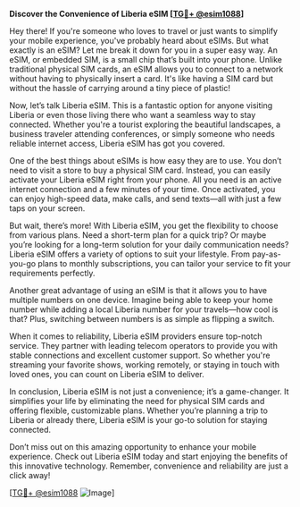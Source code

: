 **Discover the Convenience of Liberia eSIM [[TG💪+ @esim1088](https://t.me/s/esim1088)]**

Hey there! If you're someone who loves to travel or just wants to simplify your mobile experience, you've probably heard about eSIMs. But what exactly is an eSIM? Let me break it down for you in a super easy way. An eSIM, or embedded SIM, is a small chip that’s built into your phone. Unlike traditional physical SIM cards, an eSIM allows you to connect to a network without having to physically insert a card. It's like having a SIM card but without the hassle of carrying around a tiny piece of plastic!

Now, let’s talk Liberia eSIM. This is a fantastic option for anyone visiting Liberia or even those living there who want a seamless way to stay connected. Whether you're a tourist exploring the beautiful landscapes, a business traveler attending conferences, or simply someone who needs reliable internet access, Liberia eSIM has got you covered.

One of the best things about eSIMs is how easy they are to use. You don’t need to visit a store to buy a physical SIM card. Instead, you can easily activate your Liberia eSIM right from your phone. All you need is an active internet connection and a few minutes of your time. Once activated, you can enjoy high-speed data, make calls, and send texts—all with just a few taps on your screen.

But wait, there’s more! With Liberia eSIM, you get the flexibility to choose from various plans. Need a short-term plan for a quick trip? Or maybe you’re looking for a long-term solution for your daily communication needs? Liberia eSIM offers a variety of options to suit your lifestyle. From pay-as-you-go plans to monthly subscriptions, you can tailor your service to fit your requirements perfectly.

Another great advantage of using an eSIM is that it allows you to have multiple numbers on one device. Imagine being able to keep your home number while adding a local Liberia number for your travels—how cool is that? Plus, switching between numbers is as simple as flipping a switch.

When it comes to reliability, Liberia eSIM providers ensure top-notch service. They partner with leading telecom operators to provide you with stable connections and excellent customer support. So whether you're streaming your favorite shows, working remotely, or staying in touch with loved ones, you can count on Liberia eSIM to deliver.

In conclusion, Liberia eSIM is not just a convenience; it’s a game-changer. It simplifies your life by eliminating the need for physical SIM cards and offering flexible, customizable plans. Whether you’re planning a trip to Liberia or already there, Liberia eSIM is your go-to solution for staying connected.

Don’t miss out on this amazing opportunity to enhance your mobile experience. Check out Liberia eSIM today and start enjoying the benefits of this innovative technology. Remember, convenience and reliability are just a click away! 

[[TG💪+ @esim1088](https://t.me/s/esim1088) ![Image](https://i.postimg.cc/Y0z9fWf4/image.png)]